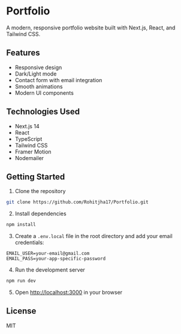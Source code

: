 # Portfolio

A modern, responsive portfolio website built with Next.js, React, and Tailwind CSS.

## Features

- Responsive design
- Dark/Light mode
- Contact form with email integration
- Smooth animations
- Modern UI components

## Technologies Used

- Next.js 14
- React
- TypeScript
- Tailwind CSS
- Framer Motion
- Nodemailer

## Getting Started

1. Clone the repository
```bash
git clone https://github.com/Rohitjha17/Portfolio.git
```

2. Install dependencies
```bash
npm install
```

3. Create a `.env.local` file in the root directory and add your email credentials:
```
EMAIL_USER=your-email@gmail.com
EMAIL_PASS=your-app-specific-password
```

4. Run the development server
```bash
npm run dev
```

5. Open [http://localhost:3000](http://localhost:3000) in your browser

## License

MIT 